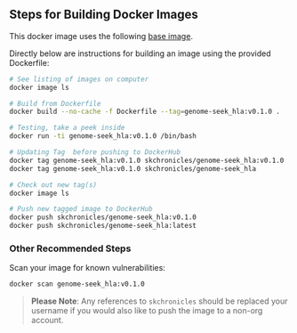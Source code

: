 ## Steps for Building Docker Images

This docker image uses the following [base image](https://github.com/OpenOmics/genome-seek/blob/main/docker/genome-seek/Dockerfile).

Directly below are instructions for building an image using the provided Dockerfile:

```bash
# See listing of images on computer
docker image ls

# Build from Dockerfile
docker build --no-cache -f Dockerfile --tag=genome-seek_hla:v0.1.0 .

# Testing, take a peek inside
docker run -ti genome-seek_hla:v0.1.0 /bin/bash

# Updating Tag  before pushing to DockerHub
docker tag genome-seek_hla:v0.1.0 skchronicles/genome-seek_hla:v0.1.0
docker tag genome-seek_hla:v0.1.0 skchronicles/genome-seek_hla         # latest

# Check out new tag(s)
docker image ls

# Push new tagged image to DockerHub
docker push skchronicles/genome-seek_hla:v0.1.0
docker push skchronicles/genome-seek_hla:latest
```

### Other Recommended Steps

Scan your image for known vulnerabilities:

```bash
docker scan genome-seek_hla:v0.1.0
```

> **Please Note**: Any references to `skchronicles` should be replaced your username if you would also like to push the image to a non-org account.
